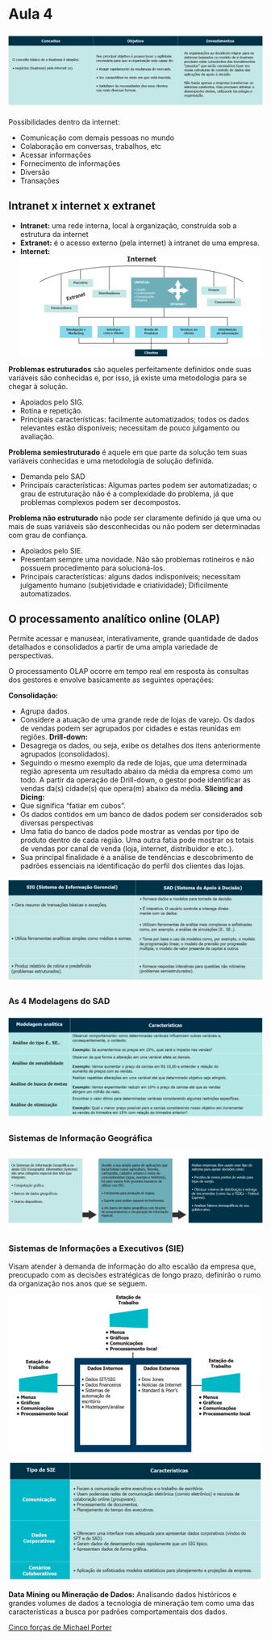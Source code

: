# Aula 4

![E-business](/media/e-business.png)

Possibilidades dentro da internet:
- Comunicação com demais pessoas no mundo
- Colaboração em conversas, trabalhos, etc
- Acessar informações
- Fornecimento de informações
- Diversão
- Transações

## Intranet x internet x extranet

- **Intranet:** uma rede interna, local à organização, construída sob a estrutura da internet
- **Extranet:** é o acesso externo (pela internet) à intranet de uma empresa.
- **Internet:** 
![Internet](/media/internet_si.png)

**Problemas estruturados** são aqueles perfeitamente definidos onde suas variáveis são conhecidas e, por isso, já existe uma metodologia para se chegar à solução.
- Apoiados pelo SIG.
- Rotina e repetição.
- Principais características: facilmente automatizados; todos os dados relevantes estão disponíveis; necessitam de pouco julgamento ou avaliação.

**Problema semiestruturado** é aquele em que parte da solução tem suas variáveis conhecidas e uma metodologia de solução definida.
- Demanda pelo SAD
- Principais características: Algumas partes podem ser automatizadas; o grau de estruturação não é a complexidade do problema, já que problemas complexos podem ser decompostos.

**Problema não estruturado** não pode ser claramente definido já que uma ou mais de suas variáveis são desconhecidas ou não podem ser determinadas com grau de confiança.
- Apoiados pelo SIE.
- Presentam sempre uma novidade. Não são problemas rotineiros e não possuem procedimento para solucioná-los.
- Principais características: alguns dados indisponíveis; necessitam julgamento humano (subjetividade e criatividade); Dificilmente automatizados.

## O processamento analítico online (OLAP)

Permite acessar e manusear, interativamente, grande quantidade de dados detalhados e consolidados a partir de uma ampla variedade de perspectivas.

O processamento OLAP ocorre em tempo real em resposta às consultas dos gestores e envolve basicamente as seguintes operações:

**Consolidação:**
- Agrupa dados.
- Considere a atuação de uma grande rede de lojas de varejo. Os dados de vendas podem ser agrupados por cidades e estas reunidas em regiões.
**Drill-down:**
- Desagrega os dados, ou seja, exibe os detalhes dos itens anteriormente agrupados (consolidados).
- Seguindo o mesmo exemplo da rede de lojas, que uma determinada região apresenta um resultado abaixo da média da empresa como um todo. A partir da operação de Drill-down, o gestor pode identificar as vendas da(s) cidade(s) que opera(m) abaixo da média.
**Slicing and Dicing:**
- Que significa “fatiar em cubos”.
- Os dados contidos em um banco de dados podem ser considerados sob diversas perspectivas
- Uma fatia do banco de dados pode mostrar as vendas por tipo de produto dentro de cada região. Uma outra fatia pode mostrar os totais de vendas por canal de venda (loja, internet, distribuidor e etc.).
- Sua principal finalidade é a análise de tendências e descobrimento de padrões essenciais na identificação do perfil dos clientes das lojas.

![SIGs x SADs](/media/sig_sad.png)

### As 4 Modelagens do SAD

![As 4 Modelagens do SAD](/media/modelagens_sad.png)

### Sistemas de Informação Geográfica

![Sistemas de Informação Geográfica](/media/sigs.png)

### Sistemas de Informações a Executivos (SIE)

Visam atender à demanda de informação do alto escalão da empresa que, preocupado com as decisões estratégicas de longo prazo, definirão o rumo da organização nos anos que se seguem.

![Sistemas de Informações a Executivos](/media/sies.png)

![Tipos de Sistemas de Informações a Executivos](/media/tipos_sies.png)

**Data Mining ou Mineração de Dados:** Analisando dados históricos e grandes volumes de dados a tecnologia de mineração tem como uma das características a busca por padrões comportamentais dos dados.

[Cinco forças de Michael Porter](https://blog.egestor.com.br/5-forcas-de-michael-porter/)